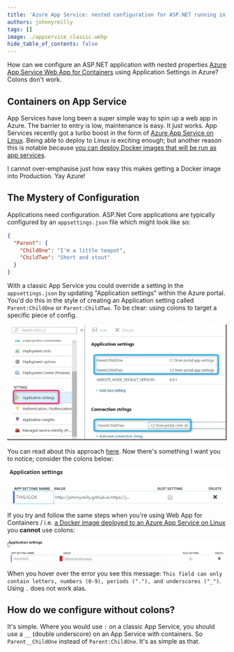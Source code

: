 ```yaml
---
title: 'Azure App Service: nested configuration for ASP.NET running in Web App for Containers using Application Settings'
authors: johnnyreilly
tags: []
image: ./appservice_classic.webp
hide_table_of_contents: false
---
```


How can we configure an ASP.NET application with nested properties [Azure App Service Web App for Containers](https://azure.microsoft.com/en-gb/services/app-service/containers/) using Application Settings in Azure? Colons don't work.

<!--truncate-->

## Containers on App Service

App Services have long been a super simple way to spin up a web app in Azure. The barrier to entry is low, maintenance is easy. It just works. App Services recently got a turbo boost in the form of [Azure App Service on Linux](https://docs.microsoft.com/en-us/azure/app-service/containers/app-service-linux-intro). Being able to deploy to Linux is exciting enough; but another reason this is notable because [you can deploy Docker images that will be run as app services](https://docs.microsoft.com/en-us/azure/app-service/containers/tutorial-custom-docker-image).

I cannot over-emphasise just how easy this makes getting a Docker image into Production. Yay Azure!

## The Mystery of Configuration

Applications need configuration. ASP.Net Core applications are typically configured by an `appsettings.json` file which might look like so:

```json
{
  "Parent": {
    "ChildOne": "I'm a little teapot",
    "ChildTwo": "Short and stout"
  }
}
```

With a classic App Service you could override a setting in the `appsettings.json` by updating "Application settings" within the Azure portal. You'd do this in the style of creating an Application setting called `Parent:ChildOne` or `Parent:ChildTwo`. To be clear: using colons to target a specific piece of config.

![screenshot of an App Service Application Settings in the Azure Portal, nested properties configured using colons](appservice_classic.webp)

You can read about this approach [here](https://blogs.msdn.microsoft.com/waws/2018/06/12/asp-net-core-settings-for-azure-app-service/). Now there's something I want you to notice; consider the colons below:

![screenshot of an App Service specific Application Setting nested property configured using colons - all good](appservice_colons_fine.png)

If you try and follow the same steps when you're using Web App for Containers / i.e. [a Docker image deployed to an Azure App Service on Linux ](https://docs.microsoft.com/en-us/azure/app-service/containers/app-service-linux-intro) you **cannot** use colons:

![screenshot of a Web App for Containers specific Application Setting nested property configured using colons - errors](appservice_container_colons_bad.webp)

When you hover over the error you see this message: `This field can only contain letters, numbers (0-9), periods ("."), and underscores ("_")`. Using `.` does not work alas.

## How do we configure without colons?

It's simple. Where you would use `:` on a classic App Service, you should use a `__` (double underscore) on an App Service with containers. So `Parent__ChildOne` instead of `Parent:ChildOne`. It's as simple as that.
